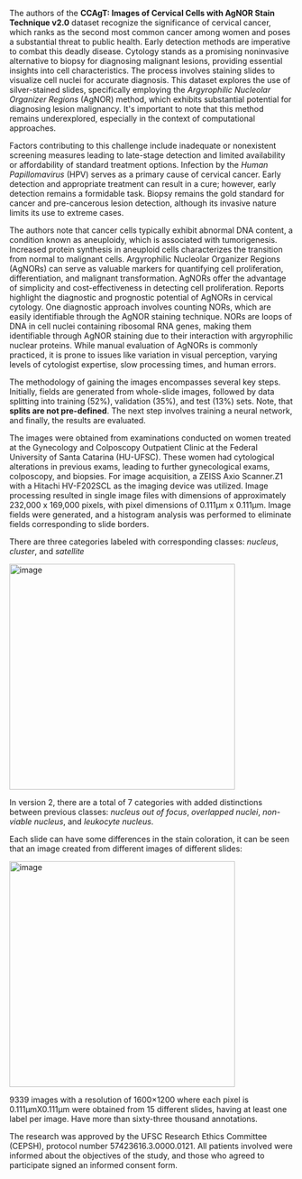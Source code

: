 The authors of the **CCAgT: Images of Cervical Cells with AgNOR Stain Technique v2.0** dataset recognize the significance of cervical cancer, which ranks as the second most common cancer among women and poses a substantial threat to public health. Early detection methods are imperative to combat this deadly disease. Cytology stands as a promising noninvasive alternative to biopsy for diagnosing malignant lesions, providing essential insights into cell characteristics. The process involves staining slides to visualize cell nuclei for accurate diagnosis. This dataset explores the use of silver-stained slides, specifically employing the <i>Argyrophilic Nucleolar Organizer Regions</i> (AgNOR) method, which exhibits substantial potential for diagnosing lesion malignancy. It's important to note that this method remains underexplored, especially in the context of computational approaches.

Factors contributing to this challenge include inadequate or nonexistent screening measures leading to late-stage detection and limited availability or affordability of standard treatment options. Infection by the <i>Human Papillomavirus</i> (HPV) serves as a primary cause of cervical cancer. Early detection and appropriate treatment can result in a cure; however, early detection remains a formidable task. Biopsy remains the gold standard for cancer and pre-cancerous lesion detection, although its invasive nature limits its use to extreme cases.

The authors note that cancer cells typically exhibit abnormal DNA content, a condition known as aneuploidy, which is associated with tumorigenesis. Increased protein synthesis in aneuploid cells characterizes the transition from normal to malignant cells. Argyrophilic Nucleolar Organizer Regions (AgNORs) can serve as valuable markers for quantifying cell proliferation, differentiation, and malignant transformation. AgNORs offer the advantage of simplicity and cost-effectiveness in detecting cell proliferation. Reports highlight the diagnostic and prognostic potential of AgNORs in cervical cytology. One diagnostic approach involves counting NORs, which are easily identifiable through the AgNOR staining technique. NORs are loops of DNA in cell nuclei containing ribosomal RNA genes, making them identifiable through AgNOR staining due to their interaction with argyrophilic nuclear proteins. While manual evaluation of AgNORs is commonly practiced, it is prone to issues like variation in visual perception, varying levels of cytologist expertise, slow processing times, and human errors.

The methodology of gaining the images encompasses several key steps. Initially, fields are generated from whole-slide images, followed by data splitting into training (52%), validation (35%), and test (13%) sets. Note, that **splits are not pre-defined**. The next step involves training a neural network, and finally, the results are evaluated.

The images were obtained from examinations conducted on women treated at the Gynecology and Colposcopy Outpatient Clinic at the Federal University of Santa Catarina (HU-UFSC). These women had cytological alterations in previous exams, leading to further gynecological exams, colposcopy, and biopsies. For image acquisition, a ZEISS Axio Scanner.Z1 with a Hitachi HV-F202SCL as the imaging device was utilized. Image processing resulted in single image files with dimensions of approximately 232,000 x 169,000 pixels, with pixel dimensions of 0.111μm x 0.111μm. Image fields were generated, and a histogram analysis was performed to eliminate fields corresponding to slide borders.

There are three categories labeled with corresponding classes: *nucleus*, *cluster*, and *satellite*

<img src="https://github.com/supervisely/supervisely/assets/78355358/3d0d8732-daf7-4350-b181-a5c22752c665" alt="image" width="400">

In version 2, there are a total of 7 categories with added distinctions between previous classes: *nucleus out of focus*, *overlapped nuclei*, *non-viable nucleus*, and *leukocyte nucleus*.

Each slide can have some differences in the stain coloration, it can be seen that an image created from different images of different slides:

<img src="https://github.com/supervisely/supervisely/assets/78355358/2708d2f0-586e-49ec-8d11-b0464c9eac8c" alt="image" width="400">

9339 images with a resolution of 1600×1200 where each pixel is 0.111µmX0.111µm were obtained from 15 different slides, having at least one label per image. Have more than sixty-three thousand annotations.

The research was approved by the UFSC Research Ethics Committee (CEPSH), protocol number 57423616.3.0000.0121. All patients involved were informed about the objectives of the study, and those who agreed to participate signed an informed consent form.
